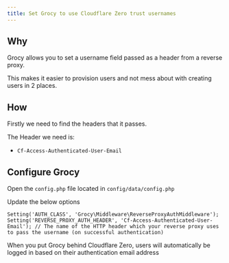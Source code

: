 ```yaml
---
title: Set Grocy to use Cloudflare Zero trust usernames
---
```



## Why

Grocy allows you to set a username field passed as a header from a reverse proxy.

This makes it easier to provision users and not mess about with creating users in 2 places.

## How

Firstly we need to find the headers that it passes.

The Header we need is:

* `Cf-Access-Authenticated-User-Email`

## Configure Grocy

Open the `config.php` file located in `config/data/config.php`

Update the below options

```injectablephp
Setting('AUTH_CLASS', 'Grocy\Middleware\ReverseProxyAuthMiddleware');
Setting('REVERSE_PROXY_AUTH_HEADER', 'Cf-Access-Authenticated-User-Email'); // The name of the HTTP header which your reverse proxy uses to pass the username (on successful authentication)
```

When you put Grocy behind Cloudflare Zero, users will automatically be logged in based on their authentication email address
